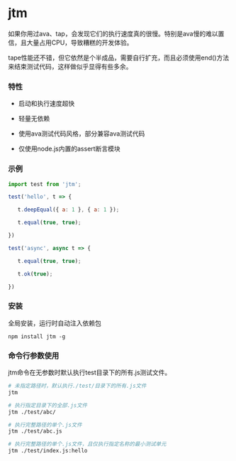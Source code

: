 # jtm

如果你用过ava、tap，会发现它们的执行速度真的很慢。特别是ava慢的难以置信，且大量占用CPU，导致糟糕的开发体验。

tape性能还不错，但它依然是个半成品，需要自行扩充，而且必须使用end()方法来结束测试代码，这样做似乎显得有些多余。


### 特性

* 启动和执行速度超快

* 轻量无依赖

* 使用ava测试代码风格，部分兼容ava测试代码

* 仅使用node.js内置的assert断言模块


### 示例

```js
import test from 'jtm';

test('hello', t => {

   t.deepEqual({ a: 1 }, { a: 1 });

   t.equal(true, true);

})

test('async', async t => {

   t.equal(true, true);

   t.ok(true);

})
```

### 安装

全局安装，运行时自动注入依赖包

```
npm install jtm -g
```


### 命令行参数使用

jtm命令在无参数时默认执行test目录下的所有.js测试文件。

```sh
# 未指定路径时，默认执行./test/目录下的所有.js文件
jtm

# 执行指定目录下的全部.js文件
jtm ./test/abc/

# 执行完整路径的单个.js文件
jtm ./test/abc.js

# 执行完整路径的单个.js文件，且仅执行指定名称的最小测试单元
jtm ./test/index.js:hello
```